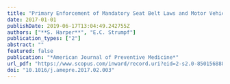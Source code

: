 ```yaml
---
title: "Primary Enforcement of Mandatory Seat Belt Laws and Motor Vehicle Crash Deaths"
date: 2017-01-01
publishDate: 2019-06-17T13:04:49.242755Z
authors: ["**S. Harper**", "E.C. Strumpf"]
publication_types: ["2"]
abstract: ""
featured: false
publication: "*American Journal of Preventive Medicine*"
url_pdf: "https://www.scopus.com/inward/record.uri?eid=2-s2.0-85015688889&doi=10.1016%2fj.amepre.2017.02.003&partnerID=40&md5=a37a70fb5666a29c299631d256ff92f8"
doi: "10.1016/j.amepre.2017.02.003"
---
```


